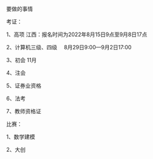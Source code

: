 要做的事情

考证：

1、高项 江西：报名时间为2022年8月15日9点至9月8日17点

2、计算机三级、四级  　8月29日9:00—9月2日17:00

3、初会 11月

4、注会

5、证券业资格

6、法考

7、教师资格证

比赛：

1、数学建模

2、大创





